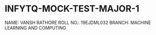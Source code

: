 # INFYTQ-MOCK-TEST-MAJOR-1

NAME: VANSH RATHORE    ROLL NO.: 19EJDML032
BRANCH: MACHINE LEARNING AND COMPUTING 
